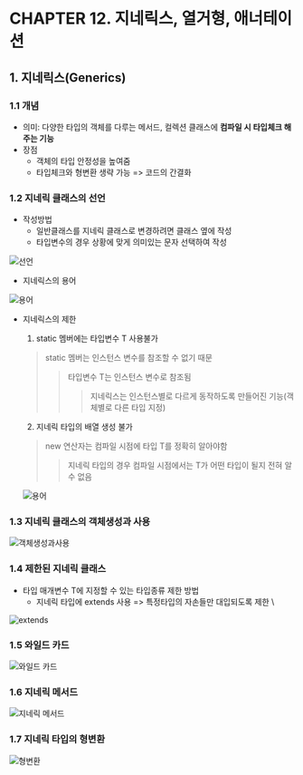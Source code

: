 # CHAPTER 12. 지네릭스, 열거형, 애너테이션

## 1. 지네릭스(Generics)    
### 1.1 개념

* 의미: 다양한 타입의 객체를 다루는 메서드, 컬렉션 클래스에 **컴파일 시 타입체크 해주는 기능** 
* 장점
  - 객체의 타입 안정성을 높여줌
  - 타입체크와 형변환 생략 가능 => 코드의 간결화

### 1.2 지네릭 클래스의 선언
* 작성방법
  - 일반클래스를 지네릭 클래스로 변경하려면 클래스 옆에 <T> 작성
  - 타입변수의 경우 상황에 맞게 의미있는 문자 선택하여 작성
   
![선언]()

* 지네릭스의 용어

![용어]()

* 지네릭스의 제한
  1. static 멤버에는 타입변수 T 사용불가 
   > static 멤버는 인스턴스 변수를 참조할 수 없기 때문
   >> 타입변수 T는 인스턴스 변수로 참조됨 
   >>> 지네릭스는 인스턴스별로 다르게 동작하도록 만들어진 기능(객체별로 다른 타입 지정)
  2. 지네릭 타입의 배열 생성 불가
   > new 연산자는 컴파일 시점에 타입 T를 정확히 알아야함
   >> 지네릭 타입의 경우 컴파일 시점에서는 T가 어떤 타입이 될지 전혀 알 수 없음

   ![용어]()


### 1.3 지네릭 클래스의 객체생성과 사용 

  ![객체생성과사용]()

### 1.4 제한된 지네릭 클래스 

* 타입 매개변수 T에 지정할 수 있는 타입종류 제한 방법
  - 지네릭 타입에 extends 사용 => 특정타입의 자손들만 대입되도록 제한 \
  
 ![extends]()

 ### 1.5 와일드 카드

![와일드 카드]()

 ### 1.6 지네릭 메서드

 ![지네릭 메서드]()

 ### 1.7 지네릭 타입의 형변환

 ![형변환]() 